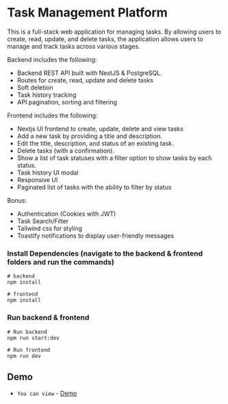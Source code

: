 # Task Management Platform

This is a full-stack web application for managing tasks. By allowing users to create, read, update, and delete tasks, the application allows users to manage and track tasks across various stages.

Backend includes the following:

- Backend REST API built with NestJS & PostgreSQL.
- Routes for create, read, update and delete tasks
- Soft deletion
- Task history tracking
- API pagination, sorting and filtering

Frontend includes the following:

- Nextjs UI frontend to create, update, delete and view tasks
- Add a new task by providing a title and description.
- Edit the title, description, and status of an existing task.
- Delete tasks (with a confirmation).
- Show a list of task statuses with a filter option to show tasks by each status.
- Task history UI modal
- Responsive UI
- Paginated list of tasks with the ability to filter by status

Bonus:

- Authentication (Cookies with JWT)
- Task Search/Filter
- Tailwind css for styling
- Toastify notifications to display user-friendly messages

### Install Dependencies (navigate to the backend & frontend folders and run the commands)

```
# backend
npm install

# frontend
npm install
```

### Run backend & frontend

```
# Run backend
npm run start:dev

# Run frontend
npm run dev
```

## Demo

- `You can view` - [Demo](https://)
